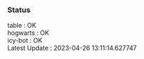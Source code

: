 ### Status


table : OK  
hogwarts : OK  
icy-bot : OK  
Latest Update : 2023-04-26 13:11:14.627747
